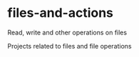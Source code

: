# files-and-actions
Read, write and other operations on files

Projects related to files and file operations
